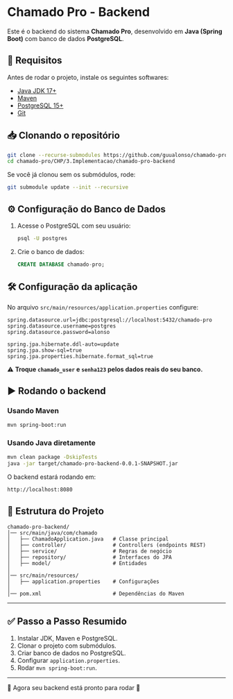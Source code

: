 # Chamado Pro - Backend

Este é o backend do sistema **Chamado Pro**, desenvolvido em **Java (Spring Boot)** com banco de dados **PostgreSQL**.

## 🚀 Requisitos

Antes de rodar o projeto, instale os seguintes softwares:

- [Java JDK 17+](https://adoptium.net/)
- [Maven](https://maven.apache.org/)
- [PostgreSQL 15+](https://www.postgresql.org/download/)
- [Git](https://git-scm.com/)

## 📥 Clonando o repositório

```bash
git clone --recurse-submodules https://github.com/guualonso/chamado-pro.git
cd chamado-pro/CHP/3.Implementacao/chamado-pro-backend
```

Se você já clonou sem os submódulos, rode:

```bash
git submodule update --init --recursive
```

## ⚙️ Configuração do Banco de Dados

1. Acesse o PostgreSQL com seu usuário:
   ```bash
   psql -U postgres
   ```

2. Crie o banco de dados:
   ```sql
   CREATE DATABASE chamado-pro;
   ```

## 🛠️ Configuração da aplicação

No arquivo `src/main/resources/application.properties` configure:

```properties
spring.datasource.url=jdbc:postgresql://localhost:5432/chamado-pro
spring.datasource.username=postgres
spring.datasource.password=alonso

spring.jpa.hibernate.ddl-auto=update
spring.jpa.show-sql=true
spring.jpa.properties.hibernate.format_sql=true
```

⚠️ **Troque `chamado_user` e `senha123` pelos dados reais do seu banco.**

## ▶️ Rodando o backend

### Usando Maven
```bash
mvn spring-boot:run
```

### Usando Java diretamente
```bash
mvn clean package -DskipTests
java -jar target/chamado-pro-backend-0.0.1-SNAPSHOT.jar
```

O backend estará rodando em:

```
http://localhost:8080
```

## 📌 Estrutura do Projeto

```
chamado-pro-backend/
│── src/main/java/com/chamado
│   ├── ChamadoApplication.java   # Classe principal
│   ├── controller/               # Controllers (endpoints REST)
│   ├── service/                  # Regras de negócio
│   ├── repository/               # Interfaces do JPA
│   ├── model/                    # Entidades
│
│── src/main/resources/
│   ├── application.properties    # Configurações
│
│── pom.xml                       # Dependências do Maven
```

---

## ✅ Passo a Passo Resumido

1. Instalar JDK, Maven e PostgreSQL.  
2. Clonar o projeto com submódulos.  
3. Criar banco de dados no PostgreSQL.  
4. Configurar `application.properties`.  
5. Rodar `mvn spring-boot:run`.  

---

📌 Agora seu backend está pronto para rodar 🚀
